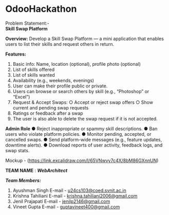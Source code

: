 # OdooHackathon

Problem Statement:-  
**Skill Swap Platform**

**Overview:**
Develop a Skill Swap Platform — a mini application that enables users to list their skills and
request others in return.

**Features:**

1. Basic info: Name, location (optional), profile photo (optional)
2. List of skills offered
3. List of skills wanted
4. Availability (e.g., weekends, evenings)
5. User can make their profile public or private.
6. Users can browse or search others by skill (e.g., “Photoshop” or “Excel”)
7. Request & Accept Swaps:
   ○ Accept or reject swap offers
   ○ Show current and pending swap requests
8. Ratings or feedback after a swap
9. The user is also able to delete the swap request if it is not accepted.

**Admin Role**
● Reject inappropriate or spammy skill descriptions.
● Ban users who violate platform policies.
● Monitor pending, accepted, or cancelled swaps.
● Send platform-wide messages (e.g., feature updates, downtime alerts).
● Download reports of user activity, feedback logs, and swap stats.

Mockup - (https://link.excalidraw.com/l/65VNwvy7c4X/8bM86GXnnUN)

**TEAM NAME** : **_WebArchitect_**

**_Team Members:_**
1. Ayushman Singh
   E-mail - u24cs103@coed.svnit.ac.in
2. Krishna Tahiliani
   E-mail - krishna.tahiliani2006@gmail.com
3. Jenil Prajapati
   E-mail - jenilp2146@gmail.com
4. Vineet Gupta
   E-mail - guptavineet400@gmail.com
